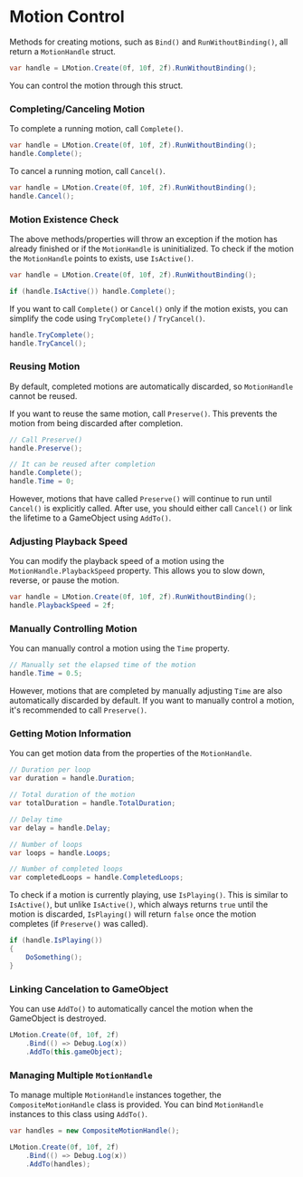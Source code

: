 # Motion Control

Methods for creating motions, such as `Bind()` and `RunWithoutBinding()`, all return a `MotionHandle` struct.

```cs
var handle = LMotion.Create(0f, 10f, 2f).RunWithoutBinding();
```

You can control the motion through this struct.

### Completing/Canceling Motion

To complete a running motion, call `Complete()`.

```cs
var handle = LMotion.Create(0f, 10f, 2f).RunWithoutBinding();
handle.Complete();
```

To cancel a running motion, call `Cancel()`.

```cs
var handle = LMotion.Create(0f, 10f, 2f).RunWithoutBinding();
handle.Cancel();
```

### Motion Existence Check

The above methods/properties will throw an exception if the motion has already finished or if the `MotionHandle` is uninitialized. To check if the motion the `MotionHandle` points to exists, use `IsActive()`.

```cs
var handle = LMotion.Create(0f, 10f, 2f).RunWithoutBinding();

if (handle.IsActive()) handle.Complete();
```

If you want to call `Complete()` or `Cancel()` only if the motion exists, you can simplify the code using `TryComplete()` / `TryCancel()`.

```cs
handle.TryComplete();
handle.TryCancel();
```

### Reusing Motion

By default, completed motions are automatically discarded, so `MotionHandle` cannot be reused.

If you want to reuse the same motion, call `Preserve()`. This prevents the motion from being discarded after completion.

```cs
// Call Preserve()
handle.Preserve();

// It can be reused after completion
handle.Complete();
handle.Time = 0;
```

However, motions that have called `Preserve()` will continue to run until `Cancel()` is explicitly called. After use, you should either call `Cancel()` or link the lifetime to a GameObject using `AddTo()`.

### Adjusting Playback Speed

You can modify the playback speed of a motion using the `MotionHandle.PlaybackSpeed` property. This allows you to slow down, reverse, or pause the motion.

```cs
var handle = LMotion.Create(0f, 10f, 2f).RunWithoutBinding();
handle.PlaybackSpeed = 2f;
```

### Manually Controlling Motion

You can manually control a motion using the `Time` property.

```cs
// Manually set the elapsed time of the motion
handle.Time = 0.5;
```

However, motions that are completed by manually adjusting `Time` are also automatically discarded by default. If you want to manually control a motion, it's recommended to call `Preserve()`.

### Getting Motion Information

You can get motion data from the properties of the `MotionHandle`.

```cs
// Duration per loop
var duration = handle.Duration;

// Total duration of the motion
var totalDuration = handle.TotalDuration;

// Delay time
var delay = handle.Delay;

// Number of loops
var loops = handle.Loops;

// Number of completed loops
var completedLoops = handle.CompletedLoops;
```

To check if a motion is currently playing, use `IsPlaying()`. This is similar to `IsActive()`, but unlike `IsActive()`, which always returns `true` until the motion is discarded, `IsPlaying()` will return `false` once the motion completes (if `Preserve()` was called).

```cs
if (handle.IsPlaying())
{
    DoSomething();
}
```

### Linking Cancelation to GameObject

You can use `AddTo()` to automatically cancel the motion when the GameObject is destroyed.

```cs
LMotion.Create(0f, 10f, 2f)
    .Bind(() => Debug.Log(x))
    .AddTo(this.gameObject);
```

### Managing Multiple `MotionHandle`

To manage multiple `MotionHandle` instances together, the `CompositeMotionHandle` class is provided. You can bind `MotionHandle` instances to this class using `AddTo()`.

```cs
var handles = new CompositeMotionHandle();

LMotion.Create(0f, 10f, 2f)
    .Bind(() => Debug.Log(x))
    .AddTo(handles);
```
